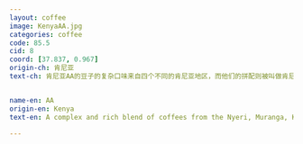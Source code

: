 ```yaml
---
layout: coffee
image: KenyaAA.jpg
categories: coffee
code: 85.5
cid: 8
coord: [37.837, 0.967]
origin-ch: 肯尼亚
text-ch: 肯尼亚AA的豆子的复杂口味来自四个不同的肯尼亚地区，而他们的拼配则被叫做肯尼亚AA。85.5分的高分评价也直接说明了这款口味强劲的豆子的高质量。它的风格就像是啤酒里的黑啤，浓郁而让人回味无穷。适合想尝试一下真正”有味道“的咖啡的玩家。


name-en: AA 
origin-en: Kenya
text-en: A complex and rich blend of coffees from the Nyeri, Muranga, Kiambu and Kirinyaga regions define Kenya AA.  With a high Q score of 85.5 the black sugar flavour with hints of ginger, intense black currants and dark fruits give this coffee a big body and complex after taste.

---
```

